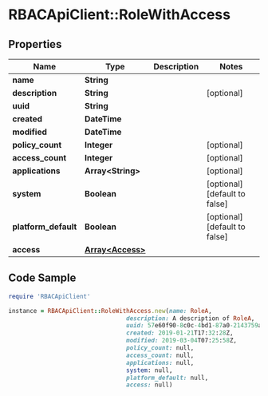 # RBACApiClient::RoleWithAccess

## Properties

Name | Type | Description | Notes
------------ | ------------- | ------------- | -------------
**name** | **String** |  | 
**description** | **String** |  | [optional] 
**uuid** | **String** |  | 
**created** | **DateTime** |  | 
**modified** | **DateTime** |  | 
**policy_count** | **Integer** |  | [optional] 
**access_count** | **Integer** |  | [optional] 
**applications** | **Array&lt;String&gt;** |  | [optional] 
**system** | **Boolean** |  | [optional] [default to false]
**platform_default** | **Boolean** |  | [optional] [default to false]
**access** | [**Array&lt;Access&gt;**](Access.md) |  | 

## Code Sample

```ruby
require 'RBACApiClient'

instance = RBACApiClient::RoleWithAccess.new(name: RoleA,
                                 description: A description of RoleA,
                                 uuid: 57e60f90-8c0c-4bd1-87a0-2143759aae1c,
                                 created: 2019-01-21T17:32:28Z,
                                 modified: 2019-03-04T07:25:58Z,
                                 policy_count: null,
                                 access_count: null,
                                 applications: null,
                                 system: null,
                                 platform_default: null,
                                 access: null)
```


